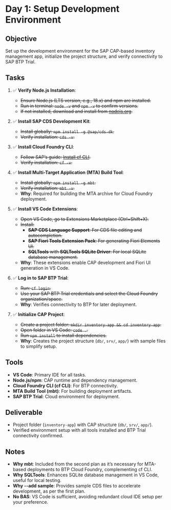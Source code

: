 # Day 1: Setup Development Environment

## Objective

Set up the development environment for the SAP CAP-based inventory management app, initialize the project structure, and verify connectivity to SAP BTP Trial.

## Tasks

1. ✅ **Verify Node.js Installation**:

   - ~~Ensure Node.js (LTS version, e.g., 18.x) and npm are installed.~~
   - ~~Run in terminal: `node -v` and `npm -v` to confirm versions.~~
   - ~~If not installed, download and install from [nodejs.org](https://nodejs.org).~~

2. ✅ **Install SAP CDS Development Kit**:

   - ~~Install globally: `npm install -g @sap/cds-dk`.~~
   - ~~Verify installation: `cds -v`.~~

3. ✅ **Install Cloud Foundry CLI**:

   - ~~Follow SAP’s guide: [Install cf CLI](https://developers.sap.com/tutorials/cp-cf-download-cli.html).~~
   - ~~Verify installation: `cf -v`.~~

4. ✅ **Install Multi-Target Application (MTA) Build Tool**:

   - ~~Install globally: `npm install -g mbt`.~~
   - ~~Verify installation: `mbt -v`.~~
   - **Why**: Required for building the MTA archive for Cloud Foundry deployment.

5. ✅ **Install VS Code Extensions**:

   - ~~Open VS Code, go to Extensions Marketplace (Ctrl+Shift+X).~~
   - ~~Install:~~
     - ~~**SAP CDS Language Support**: For CDS file editing and autocompletion.~~
     - ~~**SAP Fiori Tools Extension Pack**: For generating Fiori Elements UI.~~
     - ~~**SQLTools** with **SQLTools SQLite Driver**: For local SQLite database management.~~
   - **Why**: These extensions enable CAP development and Fiori UI generation in VS Code.

6. ✅ **Log in to SAP BTP Trial**:

   - ~~Run: `cf login`.~~
   - ~~Use your SAP BTP Trial credentials and select the Cloud Foundry organization/space.~~
   - **Why**: Verifies connectivity to BTP for later deployment.

7. ✅ **Initialize CAP Project**:
   - ~~Create a project folder: `mkdir inventory-app && cd inventory-app`.~~
   - ~~Open folder in VS Code: `code .`.~~
   - ~~Run `npm install` to install dependencies.~~
   - **Why**: Creates the project structure (`db/`, `srv/`, `app/`) with sample files to simplify setup.

## Tools

- **VS Code**: Primary IDE for all tasks.
- **Node.js/npm**: CAP runtime and dependency management.
- **Cloud Foundry CLI (cf CLI)**: For BTP connectivity.
- **MTA Build Tool (mbt)**: For building deployment artifacts.
- **SAP BTP Trial**: Cloud environment for deployment.

## Deliverable

- Project folder (`inventory-app`) with CAP structure (`db/`, `srv/`, `app/`).
- Verified environment setup with all tools installed and BTP Trial connectivity confirmed.

## Notes

- **Why mbt**: Included from the second plan as it’s necessary for MTA-based deployments to BTP Cloud Foundry, complementing cf CLI.
- **Why SQLTools**: Enhances SQLite database management in VS Code, useful for local testing.
- **Why --add sample**: Provides sample CDS files to accelerate development, as per the first plan.
- **No BAS**: VS Code is sufficient, avoiding redundant cloud IDE setup per your preference.

